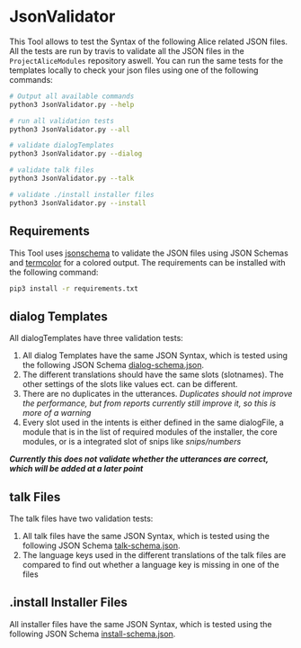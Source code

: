 # JsonValidator

This Tool allows to test the Syntax of the following Alice related JSON files. All the tests are run by travis to validate all the JSON files in the `ProjectAliceModules`
repository aswell. You can run the same tests for the templates locally to check your json files using one of the following commands:
```bash
# Output all available commands
python3 JsonValidator.py --help

# run all validation tests
python3 JsonValidator.py --all

# validate dialogTemplates
python3 JsonValidator.py --dialog

# validate talk files
python3 JsonValidator.py --talk

# validate ./install installer files
python3 JsonValidator.py --install
```

## Requirements
This Tool uses [jsonschema](https://pypi.org/project/jsonschema/) to validate the JSON files using JSON Schemas and [termcolor](https://pypi.org/project/termcolor/) for a colored output. The requirements can be installed with the following command:
```bash
pip3 install -r requirements.txt
```

## dialog Templates

All dialogTemplates have three validation tests:
1) All dialog Templates have the same JSON Syntax, which is tested using the following JSON Schema [dialog-schema.json](https://github.com/project-alice-powered-by-snips/ProjectAliceModules/blob/master/Tools/JsonValidator/dialog-schema.json).
2) The different translations should have the same slots (slotnames). The other settings of the slots like values ect. can be different.
3) There are no duplicates in the utterances. *Duplicates should not improve the performance, but from reports currently still improve it, so this is more of a warning*
4) Every slot used in the intents is either defined in the same dialogFile, a module that is in the list of required modules of the installer, the core modules, or is a integrated slot of snips like *snips/numbers*

***Currently this does not validate whether the utterances are correct, which will be added at a later point***

## talk Files

The talk files have two validation tests:
1) All talk files have the same JSON Syntax, which is tested using the following JSON Schema [talk-schema.json](https://github.com/project-alice-powered-by-snips/ProjectAliceModules/blob/master/Tools/JsonValidator/talk-schema.json).
2) The language keys used in the different translations of the talk files are compared to find out whether a language key is missing in one of the files

## .install Installer Files
All installer files have the same JSON Syntax, which is tested using the following JSON Schema [install-schema.json](https://github.com/project-alice-powered-by-snips/ProjectAliceModules/blob/master/Tools/JsonValidator/install-schema.json).

